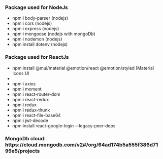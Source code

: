 <h3>Package used for NodeJs </h3>
<ul>
    <li>npm i body-parser (nodejs)</li>
    <li>npm i cors (nodejs)</li>
    <li>npm i express (nodejs)</li>
    <li>npm i mongoose (nodejs with mongoDb)</li>
    <li>npm i nodemon (nodejs)</li>
    <li>npm install dotenv (nodejs)</li>
</ul>

<h3>Package used for ReactJs </h3>
<ul>
<li>npm install @mui/material @emotion/react @emotion/styled (Material Icons UI<li>
<li>npm i axios</li>
<li>npm i moment</li>
<li>npm i react-router-dom</li>
<li>npm i react-redux</li>
<li>npm i redux</li>
<li>npm i redux-thunk</li>
<li>npm i react-file-base64</li>
<li>npm i jwt-decode</li>
<li>npm install react-google-login --legacy-peer-deps</li>
</ul>

<h3>MongoDb cloud: <link href="https://cloud.mongodb.com/v2#/org/64ad174b5a555f386d7195e5/projects">https://cloud.mongodb.com/v2#/org/64ad174b5a555f386d7195e5/projects</link></h3>
